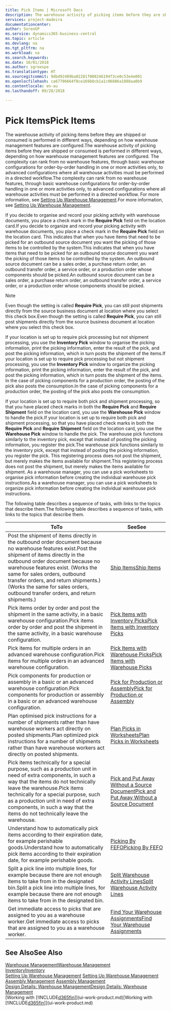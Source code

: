 ```yaml
---
title: Pick Items | Microsoft Docs
description: The warehouse activity of picking items before they are shipped or consumed is performed in different ways, depending on how warehouse management features are configured. The [setup](../configure-warehouse-processes.md) complexity can rank from no warehouse features, through basic warehouse configurations for order-by-order handling in one or more activities only, to advanced configurations where all warehouse activities must be performed in a directed workflow.
services: project-madeira
documentationcenter: 
author: SorenGP
ms.service: dynamics365-business-central
ms.topic: article
ms.devlang: na
ms.tgt_pltfrm: na
ms.workload: na
ms.search.keywords: 
ms.date: 10/01/2018
ms.author: sgroespe
ms.translationtype: HT
ms.sourcegitcommit: 9dbd92409ba02281f008246194f3ce0c53e4e001
ms.openlocfilehash: ca67706664f8ce169b8cb1a1c06886a1888aa0b9
ms.contentlocale: en-au
ms.lasthandoff: 09/28/2018

---
```

# <a name="pick-items"></a><span data-ttu-id="5368f-104">Pick Items</span><span class="sxs-lookup"><span data-stu-id="5368f-104">Pick Items</span></span>
<span data-ttu-id="5368f-105">The warehouse activity of picking items before they are shipped or consumed is performed in different ways, depending on how warehouse management features are configured.</span><span class="sxs-lookup"><span data-stu-id="5368f-105">The warehouse activity of picking items before they are shipped or consumed is performed in different ways, depending on how warehouse management features are configured.</span></span> <span data-ttu-id="5368f-106">The complexity can rank from no warehouse features, through basic warehouse configurations for order-by-order handling in one or more activities only, to advanced configurations where all warehouse activities must be performed in a directed workflow.</span><span class="sxs-lookup"><span data-stu-id="5368f-106">The complexity can rank from no warehouse features, through basic warehouse configurations for order-by-order handling in one or more activities only, to advanced configurations where all warehouse activities must be performed in a directed workflow.</span></span> <span data-ttu-id="5368f-107">For more information, see [Setting Up Warehouse Management](warehouse-setup-warehouse.md).</span><span class="sxs-lookup"><span data-stu-id="5368f-107">For more information, see [Setting Up Warehouse Management](warehouse-setup-warehouse.md).</span></span>

<span data-ttu-id="5368f-108">If you decide to organise and record your picking activity with warehouse documents, you place a check mark in the **Require Pick** field on the location card.</span><span class="sxs-lookup"><span data-stu-id="5368f-108">If you decide to organize and record your picking activity with warehouse documents, you place a check mark in the **Require Pick** field on the location card.</span></span> <span data-ttu-id="5368f-109">This indicates that when you have items that need to be picked for an outbound source document you want the picking of those items to be controlled by the system.</span><span class="sxs-lookup"><span data-stu-id="5368f-109">This indicates that when you have items that need to be picked for an outbound source document you want the picking of those items to be controlled by the system.</span></span> <span data-ttu-id="5368f-110">An outbound source document can be a sales order, a purchase return order, an outbound transfer order, a service order, or a production order whose components should be picked.</span><span class="sxs-lookup"><span data-stu-id="5368f-110">An outbound source document can be a sales order, a purchase return order, an outbound transfer order, a service order, or a production order whose components should be picked.</span></span>

> [!NOTE]
> <span data-ttu-id="5368f-111">Even though the setting is called **Require Pick**, you can still post shipments directly from the source business document at location where you select this check box.</span><span class="sxs-lookup"><span data-stu-id="5368f-111">Even though the setting is called **Require Pick**, you can still post shipments directly from the source business document at location where you select this check box.</span></span>

<span data-ttu-id="5368f-112">If your location is set up to require pick processing but not shipment processing, you use the **Inventory Pick** window to organise the picking information, print the picking information, enter the result of the pick, and post the picking information, which in turn posts the shipment of the items.</span><span class="sxs-lookup"><span data-stu-id="5368f-112">If your location is set up to require pick processing but not shipment processing, you use the **Inventory Pick** window to organize the picking information, print the picking information, enter the result of the pick, and post the picking information, which in turn posts the shipment of the items.</span></span> <span data-ttu-id="5368f-113">In the case of picking components for a production order, the posting of the pick also posts the consumption.</span><span class="sxs-lookup"><span data-stu-id="5368f-113">In the case of picking components for a production order, the posting of the pick also posts the consumption.</span></span>

<span data-ttu-id="5368f-114">If your location is set up to require both pick and shipment processing, so that you have placed check marks in both the **Require Pick** and **Require Shipment** field on the location card, you use the **Warehouse Pick** window to handle the pick.</span><span class="sxs-lookup"><span data-stu-id="5368f-114">If your location is set up to require both pick and shipment processing, so that you have placed check marks in both the **Require Pick** and **Require Shipment** field on the location card, you use the **Warehouse Pick** window to handle the pick.</span></span> <span data-ttu-id="5368f-115">The warehouse pick functions similarly to the inventory pick, except that instead of posting the picking information, you register the pick.</span><span class="sxs-lookup"><span data-stu-id="5368f-115">The warehouse pick functions similarly to the inventory pick, except that instead of posting the picking information, you register the pick.</span></span> <span data-ttu-id="5368f-116">This registering process does not post the shipment, but merely makes the items available for shipment.</span><span class="sxs-lookup"><span data-stu-id="5368f-116">This registering process does not post the shipment, but merely makes the items available for shipment.</span></span> <span data-ttu-id="5368f-117">As a warehouse manager, you can use a pick worksheets to organise pick information before creating the individual warehouse pick instructions.</span><span class="sxs-lookup"><span data-stu-id="5368f-117">As a warehouse manager, you can use a pick worksheets to organize pick information before creating the individual warehouse pick instructions.</span></span>

<span data-ttu-id="5368f-118">The following table describes a sequence of tasks, with links to the topics that describe them.</span><span class="sxs-lookup"><span data-stu-id="5368f-118">The following table describes a sequence of tasks, with links to the topics that describe them.</span></span>   

|<span data-ttu-id="5368f-119">**To**</span><span class="sxs-lookup"><span data-stu-id="5368f-119">**To**</span></span>|<span data-ttu-id="5368f-120">**See**</span><span class="sxs-lookup"><span data-stu-id="5368f-120">**See**</span></span>|
|------------|-------------|  
|<span data-ttu-id="5368f-121">Post the shipment of items directly in the outbound order document because no warehouse features exist.</span><span class="sxs-lookup"><span data-stu-id="5368f-121">Post the shipment of items directly in the outbound order document because no warehouse features exist.</span></span> <span data-ttu-id="5368f-122">(Works the same for sales orders, outbound transfer orders, and return shipments.)</span><span class="sxs-lookup"><span data-stu-id="5368f-122">(Works the same for sales orders, outbound transfer orders, and return shipments.)</span></span>|[<span data-ttu-id="5368f-123">Ship Items</span><span class="sxs-lookup"><span data-stu-id="5368f-123">Ship Items</span></span>](warehouse-how-ship-items.md)|  
|<span data-ttu-id="5368f-124">Pick items order by order and post the shipment in the same activity, in a basic warehouse configuration.</span><span class="sxs-lookup"><span data-stu-id="5368f-124">Pick items order by order and post the shipment in the same activity, in a basic warehouse configuration.</span></span>|[<span data-ttu-id="5368f-125">Pick Items with Inventory Picks</span><span class="sxs-lookup"><span data-stu-id="5368f-125">Pick Items with Inventory Picks</span></span>](warehouse-how-to-pick-items-with-inventory-picks.md)|
|<span data-ttu-id="5368f-126">Pick items for multiple orders in an advanced warehouse configuration.</span><span class="sxs-lookup"><span data-stu-id="5368f-126">Pick items for multiple orders in an advanced warehouse configuration.</span></span>|[<span data-ttu-id="5368f-127">Pick Items with Warehouse Picks</span><span class="sxs-lookup"><span data-stu-id="5368f-127">Pick Items with Warehouse Picks</span></span>](warehouse-how-to-pick-items-for-warehouse-shipment.md)|  
|<span data-ttu-id="5368f-128">Pick components for production or assembly in a basic or an advanced warehouse configuration.</span><span class="sxs-lookup"><span data-stu-id="5368f-128">Pick components for production or assembly in a basic or an advanced warehouse configuration.</span></span>|[<span data-ttu-id="5368f-129">Pick for Production or Assembly</span><span class="sxs-lookup"><span data-stu-id="5368f-129">Pick for Production or Assembly</span></span>](warehouse-how-to-pick-for-production.md)|  
|<span data-ttu-id="5368f-130">Plan optimised pick instructions for a number of shipments rather than have warehouse workers act directly on posted shipments.</span><span class="sxs-lookup"><span data-stu-id="5368f-130">Plan optimized pick instructions for a number of shipments rather than have warehouse workers act directly on posted shipments.</span></span>|[<span data-ttu-id="5368f-131">Plan Picks in Worksheets</span><span class="sxs-lookup"><span data-stu-id="5368f-131">Plan Picks in Worksheets</span></span>](warehouse-how-to-plan-picks-in-worksheets.md)|  
|<span data-ttu-id="5368f-132">Pick items technically for a special purpose, such as a production unit in need of extra components, in such a way that the items do not technically leave the warehouse.</span><span class="sxs-lookup"><span data-stu-id="5368f-132">Pick items technically for a special purpose, such as a production unit in need of extra components, in such a way that the items do not technically leave the warehouse.</span></span>|[<span data-ttu-id="5368f-133">Pick and Put Away Without a Source Document</span><span class="sxs-lookup"><span data-stu-id="5368f-133">Pick and Put Away Without a Source Document</span></span>](warehouse-how-to-create-put-aways-from-internal-put-aways.md)|
|<span data-ttu-id="5368f-134">Understand how to automatically pick items according to their expiration date, for example perishable goods.</span><span class="sxs-lookup"><span data-stu-id="5368f-134">Understand how to automatically pick items according to their expiration date, for example perishable goods.</span></span>|[<span data-ttu-id="5368f-135">Picking By FEFO</span><span class="sxs-lookup"><span data-stu-id="5368f-135">Picking By FEFO</span></span>](warehouse-picking-by-fefo.md)|
|<span data-ttu-id="5368f-136">Split a pick line into multiple lines, for example because there are not enough items to take from in the designated bin.</span><span class="sxs-lookup"><span data-stu-id="5368f-136">Split a pick line into multiple lines, for example because there are not enough items to take from in the designated bin.</span></span>|[<span data-ttu-id="5368f-137">Split Warehouse Activity Lines</span><span class="sxs-lookup"><span data-stu-id="5368f-137">Split Warehouse Activity Lines</span></span>](warehouse-how-to-split-warehouse-activity-lines.md)|
|<span data-ttu-id="5368f-138">Get immediate access to picks that are assigned to you as a warehouse worker.</span><span class="sxs-lookup"><span data-stu-id="5368f-138">Get immediate access to picks that are assigned to you as a warehouse worker.</span></span>|[<span data-ttu-id="5368f-139">Find Your Warehouse Assignments</span><span class="sxs-lookup"><span data-stu-id="5368f-139">Find Your Warehouse Assignments</span></span>](warehouse-how-to-find-your-warehouse-assignments.md)|  

## <a name="see-also"></a><span data-ttu-id="5368f-140">See Also</span><span class="sxs-lookup"><span data-stu-id="5368f-140">See Also</span></span>  
[<span data-ttu-id="5368f-141">Warehouse Management</span><span class="sxs-lookup"><span data-stu-id="5368f-141">Warehouse Management</span></span>](warehouse-manage-warehouse.md)  
[<span data-ttu-id="5368f-142">Inventory</span><span class="sxs-lookup"><span data-stu-id="5368f-142">Inventory</span></span>](inventory-manage-inventory.md)  
<span data-ttu-id="5368f-143">[Setting Up Warehouse Management](warehouse-setup-warehouse.md)   </span><span class="sxs-lookup"><span data-stu-id="5368f-143">[Setting Up Warehouse Management](warehouse-setup-warehouse.md)   </span></span>  
<span data-ttu-id="5368f-144">[Assembly Management](assembly-assemble-items.md)  </span><span class="sxs-lookup"><span data-stu-id="5368f-144">[Assembly Management](assembly-assemble-items.md)  </span></span>  
[<span data-ttu-id="5368f-145">Design Details: Warehouse Management</span><span class="sxs-lookup"><span data-stu-id="5368f-145">Design Details: Warehouse Management</span></span>](design-details-warehouse-management.md)  
<span data-ttu-id="5368f-146">[Working with [!INCLUDE[d365fin](includes/d365fin_md.md)]](ui-work-product.md)</span><span class="sxs-lookup"><span data-stu-id="5368f-146">[Working with [!INCLUDE[d365fin](includes/d365fin_md.md)]](ui-work-product.md)</span></span>

